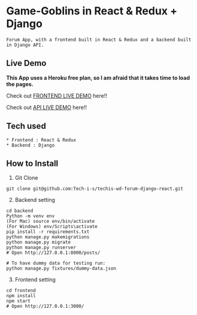 # Game-Goblins in React & Redux + Django

```
Forum App, with a frontend built in React & Redux and a backend built in Django API.
```

## Live Demo

**This App uses a Heroku free plan, so I am afraid that it takes time to load the pages.**

Check out [FRONTEND LIVE DEMO](https://frontend-gamegoblins.herokuapp.com/) here!!

Check out [API LIVE DEMO](https://backend-gamegoblins.herokuapp.com/) here!!

## Tech used

```
* Frontend : React & Redux
* Backend : Django
```

## How to Install

1. Git Clone

```
git clone git@github.com:Tech-i-s/techis-wd-forum-django-react.git
```

2. Backend setting

```
cd backend
Python -m venv env
(For Mac) source env/bin/activate
(For Windows) env/Scripts\activate
pip install -r requirements.txt
python manage.py makemigrations
python manage.py migrate
python manage.py runserver
# Open http://127.0.0.1:8000/posts/

# To have dummy data for testing run:
python manage.py fixtures/dummy-data.json
```

3. Frontend setting

```
cd frontend
npm install
npm start
# Open http://127.0.0.1:3000/
```
